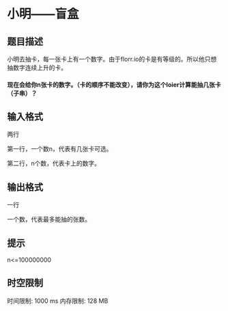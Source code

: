 # 小明——盲盒

## 题目描述

小明去抽卡，每一张卡上有一个数字。由于florr.io的卡是有等级的。所以他只想抽数字连续上升的卡。

#### 现在会给你n张卡的数字。（卡的顺序不能改变），请你为这个Ioier计算能抽几张卡（子串）？

## 输入格式

两行

第一行，一个数n，代表有几张卡可选。

第二行，n个数，代表卡上的数字。

## 输出格式

一行

一个数，代表最多能抽的张数。

## 提示

n<=100000000

## 时空限制

时间限制: 1000 ms
内存限制: 128 MB
